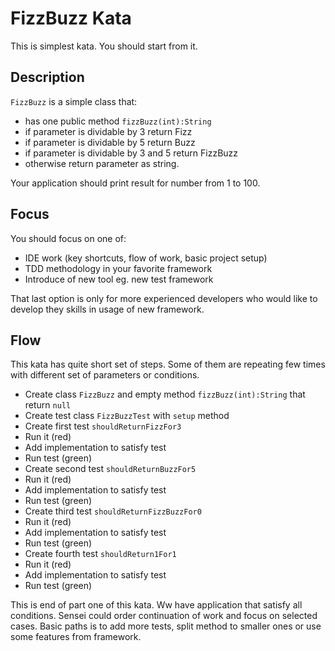 # FizzBuzz Kata 

This is simplest kata. You should start from it.

## Description

`FizzBuzz` is a simple class that:

 * has one public method `fizzBuzz(int):String`
 * if parameter is dividable by 3 return Fizz
 * if parameter is dividable by 5 return Buzz
 * if parameter is dividable by 3 and 5 return FizzBuzz
 * otherwise return parameter as string.
 
Your application should print result for number from 1 to 100. 

## Focus 

You should focus on one of:

 * IDE work (key shortcuts, flow of work, basic project setup)
 * TDD methodology in your favorite framework
 * Introduce of new tool eg. new test framework

That last option is only for more experienced developers who would like to develop they skills in usage of new framework.

## Flow

This kata has quite short set of steps. Some of them are repeating few times with different set of parameters or conditions.   

 * Create class `FizzBuzz` and empty method `fizzBuzz(int):String` that return `null`
 * Create test class `FizzBuzzTest` with `setup` method 
 * Create first test `shouldReturnFizzFor3`
 * Run it (red)
 * Add implementation to satisfy test
 * Run test (green)
 * Create second test `shouldReturnBuzzFor5`
 * Run it (red)
 * Add implementation to satisfy test
 * Run test (green)
 * Create third test `shouldReturnFizzBuzzFor0`
 * Run it (red)
 * Add implementation to satisfy test
 * Run test (green)
 * Create fourth test `shouldReturn1For1`
 * Run it (red)
 * Add implementation to satisfy test
 * Run test (green)

This is end of part one of this kata. Ww have application that satisfy all conditions. Sensei could order 
continuation of work and focus on selected cases. Basic paths is to add more tests, split method to smaller ones or 
use some features from framework.
 